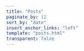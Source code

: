 ```yaml
---
title: "Posts"
paginate_by: 12
sort_by: "date"
insert_anchor_links: "left"
template: "posts.html"
transparent: false
---
```

